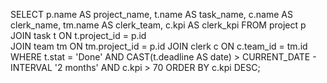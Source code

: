 SELECT  p.name AS project_name,
        t.name AS task_name,
        c.name AS clerk_name,
        tm.name AS clerk_team,
        c.kpi AS clerk_kpi
FROM project p
JOIN task t ON t.project_id = p.id  
JOIN team tm ON tm.project_id = p.id
JOIN clerk c ON c.team_id = tm.id
WHERE
    t.stat = 'Done'
    AND
    CAST(t.deadline AS date) > CURRENT_DATE - INTERVAL '2  months'
    AND
    c.kpi > 70
ORDER BY c.kpi DESC;